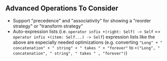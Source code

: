 ## Advanced Operations To Consider
 * Support "precedence" and "associativity" for showing a "reorder strategy" or "transform strategy"
 * Auto-expression lists (i.e. `operator infix +(right: Self) -> Self` == `operator infix +(item: Self...) -> Self`)
   expression lists like the above are especially needed optimizations 
   (e.g. converting `"Long" + " concatenation" + " string" + " takes " + "forever"` to 
   `+("Long", " concatenation", " string", " takes " , "forever")`)